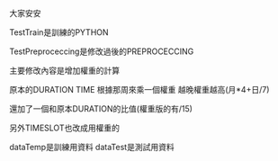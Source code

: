 
大家安安

TestTrain是訓練的PYTHON

TestPreproceccing是修改過後的PREPROCECCING

主要修改內容是增加權重的計算

原本的DURATION TIME 根據那周來乘一個權重 越晚權重越高(月*4+日/7)

還加了一個和原本DURATION的比值(權重版的有/15)

另外TIMESLOT也改成用權重的

dataTemp是訓練用資料
dataTest是測試用資料

